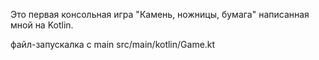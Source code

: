 Это первая консольная игра "Камень, ножницы, бумага" написанная мной на Kotlin.

файл-запускалка с main src/main/kotlin/Game.kt
